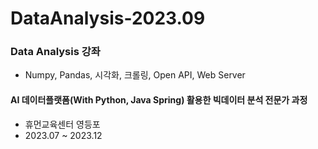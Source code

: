 # DataAnalysis-2023.09

### Data Analysis 강좌
- Numpy, Pandas, 시각화, 크롤링, Open API, Web Server

#### AI 데이터플랫폼(With Python, Java Spring) 활용한 빅데이터 분석 전문가 과정
- 휴먼교육센터 영등포
- 2023.07 ~ 2023.12
